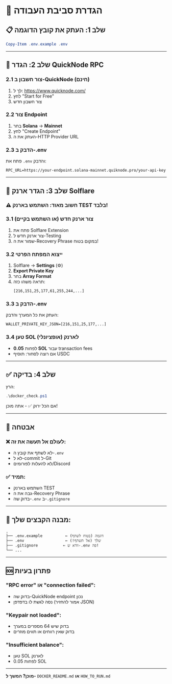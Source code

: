 # 🔧 הגדרת סביבת העבודה

## 📋 שלב 1: העתק את קובץ הדוגמה

```powershell
Copy-Item .env.example .env
```

---

## 🔑 שלב 2: הגדר QuickNode RPC

### 2.1 צור חשבון ב-QuickNode (חינם)
1. לך ל: https://www.quicknode.com/
2. לחץ "Start for Free"
3. צור חשבון חדש

### 2.2 צור Endpoint
1. בחר **Solana** → **Mainnet**
2. לחץ "Create Endpoint"
3. העתק את ה-HTTP Provider URL

### 2.3 הדבק ב-.env
פתח את `.env` והדבק:
```
RPC_URL=https://your-endpoint.solana-mainnet.quiknode.pro/your-api-key
```

---

## 💼 שלב 3: הגדר ארנק Solflare

### ⚠️ **חשוב מאוד: השתמש בארנק TEST בלבד!**

### 3.1 צור ארנק חדש (או השתמש בקיים)
1. פתח את Solflare Extension
2. צור ארנק חדש ל-Testing
3. שמור את ה-Recovery Phrase במקום בטוח!

### 3.2 ייצוא המפתח הפרטי
1. Solflare → **Settings** (⚙️)
2. **Export Private Key**
3. בחר **Array Format**
4. תראה משהו כזה:
   ```
   [216,151,25,177,61,255,244,...]
   ```

### 3.3 הדבק ב-.env
העתק את כל המערך והדבק:
```
WALLET_PRIVATE_KEY_JSON=[216,151,25,177,...]
```

### 3.4 טען SOL לארנק (אופציונלי)
- לפחות **0.05 SOL** עבור transaction fees
- אם רוצה לסחור: תוסיף USDC

---

## ✅ שלב 4: בדיקה

הרץ:
```powershell
.\docker_check.ps1
```

אם הכל ירוק ✅ - אתה מוכן!

---

## 🔐 אבטחה

### ❌ **לעולם אל תעשה את זה:**
- לא לשתף את קובץ ה-`.env`
- לא ל-commit ל-Git
- לא להעלות לפורומים/Discord

### ✅ **תמיד:**
- השתמש בארנק TEST
- גבה את ה-Recovery Phrase
- בדוק שה-`.env` ב-`.gitignore`

---

## 📁 מבנה הקבצים שלך:

```
.
├── .env.example          ← דוגמה (בטוח לשתף)
├── .env                  ← שלך (אל תשתף!)
├── .gitignore           ← וודא ש-.env פה!
└── ...
```

---

## 🆘 פתרון בעיות

### "RPC error" או "connection failed":
- בדוק שה-QuickNode endpoint נכון
- נסה לגשת לו בדפדפן (אמור להחזיר JSON)

### "Keypair not loaded":
- בדוק שיש 64 מספרים במערך
- בדוק שאין רווחים או תווים מוזרים

### "Insufficient balance":
- טען SOL לארנק
- לפחות 0.05 SOL

---

**מוכן? המשך ל-** `DOCKER_README.md` **או** `HOW_TO_RUN.md`
